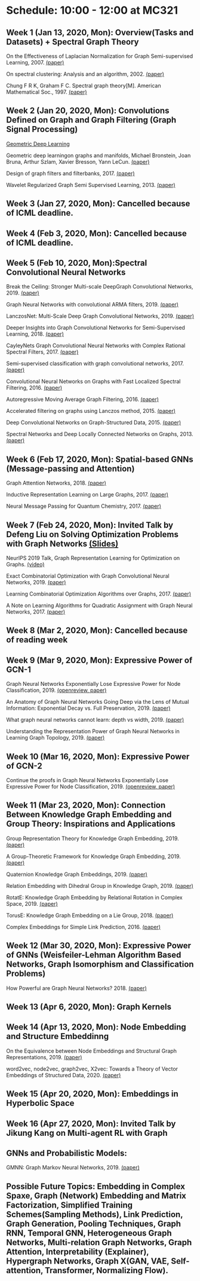 # Schedule: 10:00 - 12:00 at MC321

## Week 1 (Jan 13, 2020, Mon): Overview(Tasks and Datasets) + Spectral Graph Theory

On the Effectiveness of Laplacian Normalization for Graph Semi-supervised Learning, 2007. [(paper)](http://riejohnson.com/rie/JZ07_Laplacian.pdf)

On spectral clustering: Analysis and an algorithm, 2002. [(paper)](https://papers.nips.cc/paper/2092-on-spectral-clustering-analysis-and-an-algorithm.pdf)

Chung F R K, Graham F C. Spectral graph theory[M]. American Mathematical Soc., 1997. [(paper)](https://b-ok.cc/book/1133167/fba36a)

## Week 2 (Jan 20, 2020, Mon): Convolutions Defined on Graph and Graph Filtering (Graph Signal Processing)

[Geometric Deep Learning](http://geometricdeeplearning.com/)

Geometric deep learningon graphs and manifolds, Michael Bronstein, Joan Bruna, Arthur Szlam, Xavier Bresson, Yann LeCun. [(paper)](https://www.dropbox.com/s/99eyutemrdb17kj/SIAM%202018.pdf?dl=0)

Design of graph filters and filterbanks, 2017. [(paper)](https://arxiv.org/pdf/1711.02046.pdf)

Wavelet Regularized Graph Semi Supervised Learning, 2013. [(paper)](http://citeseerx.ist.psu.edu/viewdoc/download?doi=10.1.1.600.9672&rep=rep1&type=pdf)

## Week 3 (Jan 27, 2020, Mon): Cancelled because of ICML deadline.

## Week 4 (Feb 3, 2020, Mon): Cancelled because of ICML deadline.

## Week 5 (Feb 10, 2020, Mon):Spectral Convolutional Neural Networks

Break the Ceiling: Stronger Multi-scale DeepGraph Convolutional Networks, 2019. [(paper)](https://arxiv.org/pdf/1906.02174.pdf)

Graph Neural Networks with convolutional ARMA filters, 2019. [(paper)](https://arxiv.org/pdf/1901.01343.pdf)

LanczosNet: Multi-Scale Deep Graph Convolutional Networks, 2019. [(paper)](https://arxiv.org/pdf/1901.01484.pdf)

Deeper Insights into Graph Convolutional Networks for Semi-Supervised Learning, 2018. [(paper)](https://arxiv.org/pdf/1801.07606.pdf)

CayleyNets Graph Convolutional Neural Networks with Complex Rational Spectral Filters, 2017. [(paper)](https://arxiv.org/pdf/1705.07664.pdf)

Semi-supervised classification with graph convolutional networks, 2017. [(paper)](https://arxiv.org/pdf/1609.02907.pdf)
 
Convolutional Neural Networks on Graphs with Fast Localized Spectral Filtering, 2016. [(paper)](https://arxiv.org/pdf/1606.09375.pdf)
 
Autoregressive Moving Average Graph Filtering, 2016. [(paper)](https://arxiv.org/pdf/1602.04436.pdf)

Accelerated filtering on graphs using Lanczos method, 2015. [(paper)](https://arxiv.org/pdf/1509.04537.pdf)

Deep Convolutional Networks on Graph-Structured Data, 2015. [(paper)](https://arxiv.org/pdf/1506.05163.pdf)

Spectral Networks and Deep Locally Connected Networks on Graphs, 2013. [(paper)](https://arxiv.org/pdf/1312.6203.pdf)


## Week 6 (Feb 17, 2020, Mon): Spatial-based GNNs (Message-passing and Attention)

Graph Attention Networks, 2018. [(paper)](https://arxiv.org/pdf/1710.10903.pdf)

Inductive Representation Learning on Large Graphs, 2017. [(paper)](https://cs.stanford.edu/people/jure/pubs/graphsage-nips17.pdf)

Neural Message Passing for Quantum Chemistry, 2017. [(paper)](https://arxiv.org/pdf/1704.01212.pdf)

## Week 7 (Feb 24, 2020, Mon): Invited Talk by Defeng Liu on Solving Optimization Problems with Graph Networks [(Slides)](https://github.com/SitaoLuan/Learning-on-Graphs-Reading-Group/blob/master/GNNsOpt_DefengLiu.pdf)

NeurIPS 2019 Talk, Graph Representation Learning for Optimization on Graphs. [(video)](https://slideslive.com/38921873/graph-representation-learning-4)

Exact Combinatorial Optimization with Graph Convolutional Neural Networks, 2019. [(paper)](https://arxiv.org/pdf/1906.01629.pdf)

Learning Combinatorial Optimization Algorithms over Graphs, 2017. [(paper)](https://papers.nips.cc/paper/7214-learning-combinatorial-optimization-algorithms-over-graphs.pdf)

A Note on Learning Algorithms for Quadratic Assignment with Graph Neural Networks, 2017. [(paper)](https://www.padl.ws/papers/Paper%2017.pdf)

## Week 8 (Mar 2, 2020, Mon):  Cancelled because of reading week

## Week 9 (Mar 9, 2020, Mon):  Expressive Power of GCN-1

Graph Neural Networks Exponentially Lose Expressive Power for Node Classification, 2019. [(openreview, ](https://openreview.net/forum?id=S1ldO2EFPr) [paper)](https://arxiv.org/pdf/1905.10947.pdf)

An Anatomy of Graph Neural Networks Going Deep via the Lens of Mutual Information: Exponential Decay vs. Full Preservation, 2019. [(paper)](https://arxiv.org/pdf/1910.04499.pdf)

What graph neural networks cannot learn: depth vs width, 2019. [(paper)](https://arxiv.org/pdf/1907.03199.pdf)

Understanding the Representation Power of Graph Neural Networks in Learning Graph Topology, 2019. [(paper)](https://arxiv.org/pdf/1907.05008.pdf)

## Week 10 (Mar 16, 2020, Mon): Expressive Power of GCN-2

Continue the proofs in Graph Neural Networks Exponentially Lose Expressive Power for Node Classification, 2019. [(openreview, ](https://openreview.net/forum?id=S1ldO2EFPr) [paper)](https://arxiv.org/pdf/1905.10947.pdf)

## Week 11 (Mar 23, 2020, Mon): Connection Between Knowledge Graph Embedding and Group Theory: Inspirations and Applications

Group Representation Theory for Knowledge Graph Embedding, 2019. [(paper)](https://grlearning.github.io/papers/15.pdf)

A Group-Theoretic Framework for Knowledge Graph Embedding, 2019. [(paper)](https://openreview.net/pdf?id=r1e30AEKPr)

Quaternion Knowledge Graph Embeddings, 2019. [(paper)](https://arxiv.org/pdf/1904.10281.pdf)

Relation Embedding with Dihedral Group in Knowledge Graph, 2019. [(paper)](https://www.aclweb.org/anthology/P19-1026.pdf)

RotatE: Knowledge Graph Embedding by Relational Rotation in Complex Space, 2019. [(paper)](https://arxiv.org/pdf/1902.10197.pdf)

TorusE: Knowledge Graph Embedding on a Lie Group, 2018. [(paper)](https://arxiv.org/abs/1711.05435)

Complex Embeddings for Simple Link Prediction, 2016. [(paper)](http://proceedings.mlr.press/v48/trouillon16.pdf)

## Week 12 (Mar 30, 2020, Mon): Expressive Power of GNNs (Weisfeiler-Lehman Algorithm Based Networks, Graph Isomorphism and Classification Problems)

How Powerful are Graph Neural Networks? 2018. [(paper)](https://arxiv.org/pdf/1810.00826.pdf)

## Week 13 (Apr 6, 2020, Mon): Graph Kernels

## Week 14 (Apr 13, 2020, Mon): Node Embedding and Structure Embeddinng

On the Equivalence between Node Embeddings and Structural Graph Representations, 2019. [(paper)](https://arxiv.org/pdf/1910.00452.pdf)

word2vec, node2vec, graph2vec, X2vec: Towards a Theory of Vector Embeddings of Structured Data, 2020. [(paper)](https://arxiv.org/pdf/2003.12590.pdf)

## Week 15 (Apr 20, 2020, Mon): Embeddings in Hyperbolic Space

## Week 16 (Apr 27, 2020, Mon): Invited Talk by Jikung Kang on Multi-agent RL with Graph

## GNNs and Probabilistic Models: 

GMNN: Graph Markov Neural Networks, 2019. [(paper)](https://arxiv.org/pdf/1905.06214.pdf)

## Possible Future Topics: Embedding in Complex Spaxe, Graph (Network) Embedding and Matrix Factorization, Simplified Training Schemes(Sampling Methods), Link Prediction, Graph Generation, Pooling Techniques, Graph RNN, Temporal GNN, Heterogeneous Graph Networks, Multi-relation Graph Networks, Graph Attention, Interpretability (Explainer), Hypergraph Networks, Graph X(GAN, VAE, Self-attention, Transformer, Normalizing Flow).
